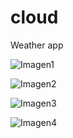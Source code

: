 # cloud
Weather app 



![Imagen1](https://user-images.githubusercontent.com/56489980/71860595-c5da0b00-30b0-11ea-84ea-eb533c963b5c.jpg)


![Imagen2](https://user-images.githubusercontent.com/56489980/71860616-dab69e80-30b0-11ea-8b6c-7b5473c1bd92.png)


![Imagen3](https://user-images.githubusercontent.com/56489980/71860631-e609ca00-30b0-11ea-8aef-047988082eb6.png)


![Imagen4](https://user-images.githubusercontent.com/56489980/71860650-f7eb6d00-30b0-11ea-9af8-43f051a6a3d1.png)

